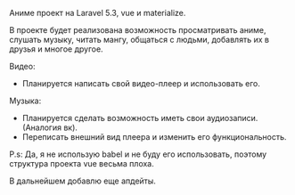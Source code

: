 Аниме проект на Laravel 5.3, vue и materialize.

В проекте будет реализована возможность просматривать аниме,
слушать музыку, читать мангу, общаться с людьми, добавлять их в друзья и многое другое.

Видео:
 * Планируется написать свой видео-плеер и использовать его.
 
Музыка: 
 * Планируется сделать возможность иметь свои аудиозаписи.
  (Аналогия вк).
* Переписать внешний вид плеера и изменить его функциональность.

P.s: Да, я не использую babel и не буду его использовать, поэтому
структура проекта vue весьма плоха. 

В дальнейшем добавлю еще апдейты.